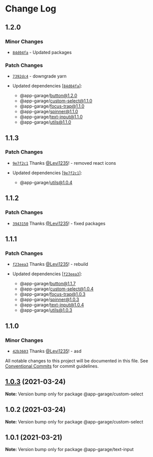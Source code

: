 # Change Log

## 1.2.0

### Minor Changes

- [`84d04fa`](https://github.com/electronic33/ag-ui-react/commit/84d04fa51dbf206cc4b2713796baeb2efbf54381) - Updated packages

### Patch Changes

- [`7392dc4`](https://github.com/electronic33/ag-ui-react/commit/7392dc47d3ccc528729c690ed036bb0aa41257ed) - downgrade yarn

- Updated dependencies [[`84d04fa`](https://github.com/electronic33/ag-ui-react/commit/84d04fa51dbf206cc4b2713796baeb2efbf54381)]:
  - @app-garage/button@1.2.0
  - @app-garage/custom-select@1.1.0
  - @app-garage/focus-trap@1.1.0
  - @app-garage/spinner@1.1.0
  - @app-garage/text-input@1.1.0
  - @app-garage/utils@1.1.0

## 1.1.3

### Patch Changes

- [`9e7f2c1`](https://github.com/electronic33/ag-ui-react/commit/9e7f2c138999ec18e4c8e9196ba528214d9243ab) Thanks [@Levi1235](https://github.com/Levi1235)! - removed react icons

- Updated dependencies [[`9e7f2c1`](https://github.com/electronic33/ag-ui-react/commit/9e7f2c138999ec18e4c8e9196ba528214d9243ab)]:
  - @app-garage/utils@1.0.4

## 1.1.2

### Patch Changes

- [`3943150`](https://github.com/electronic33/ag-ui-react/commit/394315007a549e1bebced2ccd76cbee466e1bbe9) Thanks [@Levi1235](https://github.com/Levi1235)! - fixed packages

## 1.1.1

### Patch Changes

- [`f23eea3`](https://github.com/electronic33/ag-ui-react/commit/f23eea3ad84886203be361f5c781cb97237b19c0) Thanks [@Levi1235](https://github.com/Levi1235)! - rebuild

- Updated dependencies [[`f23eea3`](https://github.com/electronic33/ag-ui-react/commit/f23eea3ad84886203be361f5c781cb97237b19c0)]:
  - @app-garage/button@1.1.7
  - @app-garage/custom-select@1.0.4
  - @app-garage/focus-trap@1.0.3
  - @app-garage/spinner@1.0.3
  - @app-garage/text-input@1.0.4
  - @app-garage/utils@1.0.3

## 1.1.0

### Minor Changes

- [`42b3603`](https://github.com/electronic33/ag-ui-react/commit/42b36039513aa023e51873c2c9082c47731598e7) Thanks [@Levi1235](https://github.com/Levi1235)! - asd

All notable changes to this project will be documented in this file.
See [Conventional Commits](https://conventionalcommits.org) for commit guidelines.

## [1.0.3](https://github.com/electronic33/ag-ui-react/compare/@app-garage/custom-select@1.0.2...@app-garage/custom-select@1.0.3) (2021-03-24)

**Note:** Version bump only for package @app-garage/custom-select

## 1.0.2 (2021-03-24)

**Note:** Version bump only for package @app-garage/custom-select

## 1.0.1 (2021-03-21)

**Note:** Version bump only for package @app-garage/text-input
